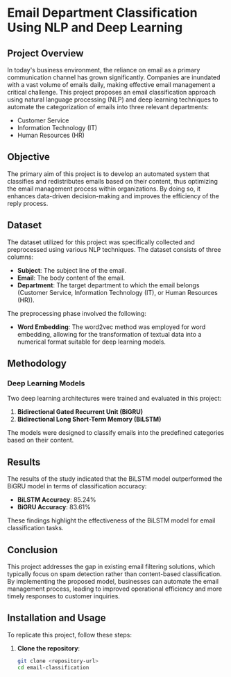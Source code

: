 # Email Department Classification Using NLP and Deep Learning

## Project Overview

In today's business environment, the reliance on email as a primary communication channel has grown significantly. Companies are inundated with a vast volume of emails daily, making effective email management a critical challenge. This project proposes an email classification approach using natural language processing (NLP) and deep learning techniques to automate the categorization of emails into three relevant departments: 

- Customer Service
- Information Technology (IT)
- Human Resources (HR)

## Objective

The primary aim of this project is to develop an automated system that classifies and redistributes emails based on their content, thus optimizing the email management process within organizations. By doing so, it enhances data-driven decision-making and improves the efficiency of the reply process.

## Dataset

The dataset utilized for this project was specifically collected and preprocessed using various NLP techniques. The dataset consists of three columns:

- **Subject**: The subject line of the email.
- **Email**: The body content of the email.
- **Department**: The target department to which the email belongs (Customer Service, Information Technology (IT), or Human Resources (HR)).

The preprocessing phase involved the following:

- **Word Embedding**: The word2vec method was employed for word embedding, allowing for the transformation of textual data into a numerical format suitable for deep learning models.

## Methodology

### Deep Learning Models

Two deep learning architectures were trained and evaluated in this project:

1. **Bidirectional Gated Recurrent Unit (BiGRU)**
2. **Bidirectional Long Short-Term Memory (BiLSTM)**

The models were designed to classify emails into the predefined categories based on their content.

## Results

The results of the study indicated that the BiLSTM model outperformed the BiGRU model in terms of classification accuracy:

- **BiLSTM Accuracy**: 85.24%
- **BiGRU Accuracy**: 83.61%

These findings highlight the effectiveness of the BiLSTM model for email classification tasks.

## Conclusion

This project addresses the gap in existing email filtering solutions, which typically focus on spam detection rather than content-based classification. By implementing the proposed model, businesses can automate the email management process, leading to improved operational efficiency and more timely responses to customer inquiries.

## Installation and Usage

To replicate this project, follow these steps:

1. **Clone the repository**:
   ```bash
   git clone <repository-url>
   cd email-classification
